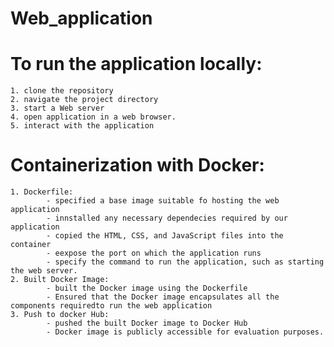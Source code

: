 # Web_application
  # To run the application locally:
    1. clone the repository
    2. navigate the project directory
    3. start a Web server
    4. open application in a web browser.
    5. interact with the application
  # Containerization with Docker:
    1. Dockerfile:
            - specified a base image suitable fo hosting the web application
            - innstalled any necessary dependecies required by our application
            - copied the HTML, CSS, and JavaScript files into the container
            - eexpose the port on which the application runs
            - specify the command to run the application, such as starting the web server.
    2. Built Docker Image:
            - built the Docker image using the Dockerfile
            - Ensured that the Docker image encapsulates all the components requiredto run the web application
    3. Push to docker Hub:
            - pushed the built Docker image to Docker Hub
            - Docker image is publicly accessible for evaluation purposes.

